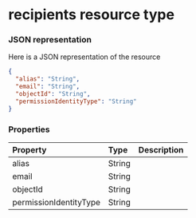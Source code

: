 # recipients resource type



### JSON representation

Here is a JSON representation of the resource

<!-- {
  "blockType": "resource",
  "optionalProperties": [

  ],
  "@odata.type": "microsoft.graph.recipients"
}-->

```json
{
  "alias": "String",
  "email": "String",
  "objectId": "String",
  "permissionIdentityType": "String"
}

```
### Properties
| Property	   | Type	|Description|
|:---------------|:--------|:----------|
|alias|String||
|email|String||
|objectId|String||
|permissionIdentityType|String||

<!-- uuid: 394053e5-fd3a-423c-a474-a53f113200f3
2015-10-15 04:04:59 UTC -->
<!-- {
  "type": "#page.annotation",
  "description": "recipients resource",
  "keywords": "",
  "section": "documentation",
  "tocPath": ""
}-->